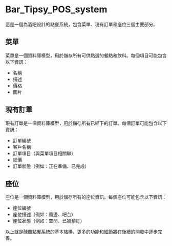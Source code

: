 # Bar_Tipsy_POS_system
這是一個為酒吧設計的點餐系統，包含菜單、現有訂單和座位三個主要部分。

## 菜單

菜單是一個資料庫模型，用於儲存所有可供點選的餐點和飲料。每個項目可能包含以下資訊：

- 名稱
- 描述
- 價格
- 圖片

## 現有訂單

現有訂單是一個資料庫模型，用於儲存所有已經下的訂單。每個訂單可能包含以下資訊：

- 訂單編號
- 客戶名稱
- 訂單項目（與菜單項目相關聯）
- 總價
- 訂單狀態（例如：正在準備、已完成）

## 座位

座位是一個資料庫模型，用於儲存所有的座位資訊。每個座位可能包含以下資訊：

- 座位編號
- 座位描述（例如：窗邊、吧台）
- 座位狀態（例如：空閒、已被預訂）

以上就是醺冊點餐系統的基本結構，更多的功能和細節將在後續的開發中逐步完善。
